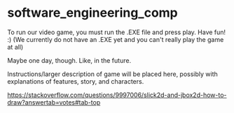 # software_engineering_comp

To run our video game, you must run the .EXE file and press play. Have fun! :) (We currently do not have an .EXE yet and you can't really play the game at all) 

Maybe one day, though. Like, in the future.

Instructions/larger description of game will be placed here, possibly with explanations of features, story, and characters.

https://stackoverflow.com/questions/9997006/slick2d-and-jbox2d-how-to-draw?answertab=votes#tab-top

